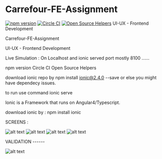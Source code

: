 # Carrefour-FE-Assignment
[![npm version](https://badge.fury.io/js/ionic-angular.svg)](https://badge.fury.io/js/ionic-angular)
[![Circle CI](https://circleci.com/gh/ionic-team/ionic.svg?style=shield&circle-token=:circle-token)](https://circleci.com/gh/ionic-team/ionic)
[![Open Source Helpers](https://www.codetriage.com/ionic-team/ionic/badges/users.svg)](https://www.codetriage.com/ionic-team/ionic)
UI-UX - Frontend Development

Carrefour-FE-Assignment

UI-UX - Frontend Development

Live Simulation : On Localhost and ionic served port mostly 8100 ......

npm version Circle CI Open Source Helpers

download ionic repo by npm install ionic@2.4.0 --save or else you might have dependecy issues.

to run use command ionic serve

Ionic is a Framework that runs on Angular4/Typescript.

download ionic by : npm install ionic

SCREENS :

![alt text](https://imgur.com/IHg7lZh.png)
![alt text](https://imgur.com/mXO49ay.png)
![alt text](https://imgur.com/fMLvhLq.png)
![alt text](https://imgur.com/Wjlv7oz.png)

VALIDATION ------

![alt text](https://imgur.com/6GEVabe.png)

